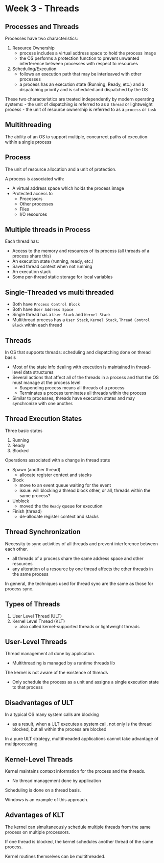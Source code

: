 # Week 3 - Threads

## Processes and Threads 

Processes have two characteristics:

1. Resource Ownership 
	- process includes a virtual address space to hold the process image 
	- the OS performs a protection function to prevent unwanted interference between processes with respect to resources
2. Scheduling/Execution
	- follows an execution path that may be interleaved with other processes 
	- a process has an execution state (Running, Ready, etc.) and a dispatching priority and is scheduled and dispatched by the OS

These two characteristics are treated independently by modern operating systems:
	- the unit of dispatching is referred to as a `thread` or lightweight process 
	- the unit of resource ownership is referred to as a `process` or `task`

## Multithreading 

The ability of an OS to support multiple, concurrect paths of execution within a single process

## Process 

The unit of resource allocation and a unit of protection.

A process is associated with: 
- A virtual address space which holds the process image 
- Protected access to 
	- Processors
	- Other processes 
	- Files 
	- I/O resources 

## Multiple threads in Process 

Each thread has:
- Access to the memory and resources of its process (all threads of a process share this)
- An execution state (running, ready, etc.)
- Saved thread context when not running 
- An execution stack 
- Some per-thread static storage for local variables

## Single-Threaded vs multi threaded 

- Both have `Process Control Block`
- Both have `User Address Space`
- Single thread has a `User Stack` and `Kernel Stack`
- Multithread process has a `User Stack`, `Kernel Stack`, `Thread Control Block` within each thread

## Threads 

In OS that supports threads: scheduling and dispatching done on thread basis 

- Most of the state info dealing with execution is maintained in thread-level data structures 
- Several actions that affect all of the threads in a process and that the OS must manage at the process level
	- Suspending process means all threads of a process 
	- Terminates a process terminates all threads within the process 
- Similar to processes, threads have execution states and may synchronize with one another.


## Thread Execution States 

Three basic states

1. Running 
2. Ready 
3. Blocked 

Operations associated with a change in thread state 
- Spawn (another thread)
	- allocate register context and stacks 
- Block 
	- move to an event queue waiting for the event 
	- issue: will blocking a thread block other, or all, threads within the same process?
- Unblock 
	- moved the the `Ready` queue for execution
- Finish (thread)
	- de-allocate register context and stacks 

## Thread Synchronization 

Necessity to sync activities of all threads and prevent interference between each other.

- all threads of a process share the same address space and other resources 
- any alteration of a resource by one thread affects the other threads in the same process 

In general, the techniques used for thread sync are the same as those for process sync.

## Types of Threads 

1. User Level Thread (ULT)
2. Kernel Level Thread (KLT) 
	- also called kernel-supported threads or lightweight threads

## User-Level Threads 

Thread management all done by application.
- Multithreading is managed by a runtime threads lib 

The kernel is not aware of the existence of threads 
- Only schedule the process as a unit and assigns a single execution state to that process 

## Disadvantages of ULT 

In a typical OS many system calls are blocking 
- as a result, when a ULT executes a system call, not only is the thread blocked, but all within the process are blocked 

In a pure ULT strategy, multithreaded applications cannot take advantage of multiprocessing.

## Kernel-Level Threads 

Kernel maintains context information for the process and the threads. 
- No thread management done by application 

Scheduling is done on a thread basis.

Windows is an example of this approach.

## Advantages of KLT 

The kernel can simultaneously schedule multiple threads from the same process on multiple processors.

If one thread is blocked, the kernel schedules another thread of the same process.

Kernel routines themselves can be multithreaded.
